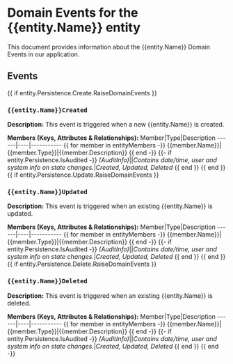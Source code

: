 ﻿# Domain Events for the {{entity.Name}} entity

This document provides information about the {{entity.Name}} Domain Events in our application.

## Events
{{ if entity.Persistence.Create.RaiseDomainEvents }}
### `{{entity.Name}}Created`

**Description:**
This event is triggered when a new {{entity.Name}} is created.

**Members (Keys, Attributes & Relationships):**
Member|Type|Description
------|----|-----------
{{ for member in entityMembers -}}
{{member.Name}}|{{member.Type}}|{{member.Description}}
{{ end -}}
{{- if entity.Persistence.IsAudited -}}
*(AuditInfo)*||*Contains date/time, user and system info on state changes.*|*Created, Updated, Deleted*
{{ end }}
{{ end }}{{ if entity.Persistence.Update.RaiseDomainEvents }}
### `{{entity.Name}}Updated`

**Description:** 
This event is triggered when an existing {{entity.Name}} is updated.

**Members (Keys, Attributes & Relationships):**
Member|Type|Description
------|----|-----------
{{ for member in entityMembers -}}
{{member.Name}}|{{member.Type}}|{{member.Description}}
{{ end -}}
{{- if entity.Persistence.IsAudited -}}
*(AuditInfo)*||*Contains date/time, user and system info on state changes.*|*Created, Updated, Deleted*
{{ end }}
{{ end }}{{ if entity.Persistence.Delete.RaiseDomainEvents }}
### `{{entity.Name}}Deleted`

**Description:**
This event is triggered when an existing {{entity.Name}} is deleted.

**Members (Keys, Attributes & Relationships):**
Member|Type|Description
------|----|-----------
{{ for member in entityMembers -}}
{{member.Name}}|{{member.Type}}|{{member.Description}}
{{ end -}}
{{- if entity.Persistence.IsAudited -}}
*(AuditInfo)*||*Contains date/time, user and system info on state changes.*|*Created, Updated, Deleted*
{{ end }}
{{ end -}}